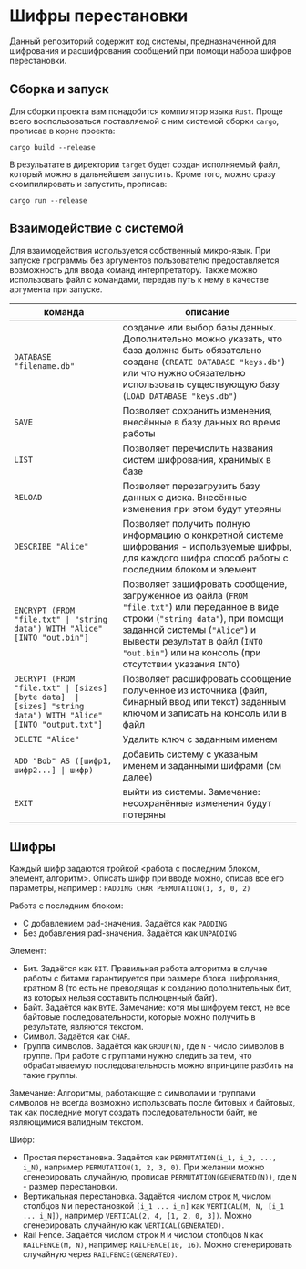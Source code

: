 # Шифры перестановки

Данный репозиторий содержит код системы, предназначенной для шифрования и расшифрования сообщений при помощи набора шифров перестановки.

## Сборка и запуск

Для сборки проекта вам понадобится компилятор языка `Rust`. Проще всего воспользоваться поставляемой с ним системой сборки `cargo`, прописав в корне проекта:
```
cargo build --release
```
В резульатате в директории `target` будет создан исполняемый файл, который можно в дальнейшем запустить. Кроме того, можно сразу скомпилировать и запустить, прописав:
```
cargo run --release
```

## Взаимодействие с системой

Для взаимодействия используется собственный микро-язык. При запуске программы без аргументов пользователю предоставляется возможность для ввода команд интерпретатору. Также можно использовать файл с командами, передав путь к нему в качестве аргумента при запуске.

| команда                                                                                                       | описание                                                                                                                                                                                                                                                        |
| ------------------------------------------------------------------------------------------------------------- | --------------------------------------------------------------------------------------------------------------------------------------------------------------------------------------------------------------------------------------------------------------- |
| `DATABASE "filename.db"`                                                                                      | создание или выбор базы данных. Дополнительно можно указать, что база должна быть обязательно создана (`CREATE DATABASE "keys.db"`) или что нужно обязательно использовать существующую базу (`LOAD DATABASE "keys.db"`)                                        |
| `SAVE`                                                                                                        | Позволяет сохранить изменения, внесённые в базу данных во время работы                                                                                                                                                                                          |
| `LIST`                                                                                                        | Позволяет перечислить названия систем шифрования, хранимых в базе                                                                                                                                                                                               |
| `RELOAD`                                                                                                      | Позволяет перезагрузить базу данных с диска. Внесённые изменения при этом будут утеряны                                                                                                                                                                         |
| `DESCRIBE "Alice"`                                                                                            | Позволяет получить полную информацию о конкретной системе шифрования - используемые шифры, для каждого шифра способ работы с последним блоком и элемент                                                                                                         |
| `ENCRYPT (FROM "file.txt" \| "string data") WITH "Alice" [INTO "out.bin"]`                                    | Позволяет зашифровать сообщение, загруженное из файла (`FROM "file.txt"`) или переданное в виде строки (`"string data"`), при помощи заданной системы (`"Alice"`) и вывести результат в файл (`INTO "out.bin"`) или на консоль (при отсутствии указания `INTO`) |
| `DECRYPT (FROM "file.txt" \| [sizes] [byte data]  \| [sizes] "string data") WITH "Alice" [INTO "output.txt"]` | Позволяет расшифровать сообщение полученное из источника (файл, бинарный ввод или текст) заданным ключом и записать на консоль или в файл                                                                                                                       |
| `DELETE "Alice"`                                                                                              | Удалить ключ с заданным именем                                                                                                                                                                                                                                  |
| `ADD "Bob" AS ([шифр1, шифр2...] \| шифр)`                                                                    | добавить систему с указаным именем и заданными шифрами (см далее)                                                                                                                                                                                               |
| `EXIT`                                                                                                        | выйти из системы. Замечание: несохранённые изменения будут потеряны                                                                                                                                                                                             |

## Шифры

Каждый шифр задаются тройкой <работа с последним блоком, элемент, алгоритм>. Описать шифр при вводе можно, описав все его параметры, например : `PADDING CHAR PERMUTATION(1, 3, 0, 2)`

Работа с последним блоком:

* С добавлением pad-значения. Задаётся как `PADDING` 
* Без добавления pad-значения. Задаётся как `UNPADDING`

Элемент:

* Бит. Задаётся как `BIT`. Правильная работа алгоритма в случае работы с битами гарантируется при размере блока шифрования, кратном 8 (то есть не преводящая к созданию дополнительных бит, из которых нельзя составить полноценный байт).
* Байт. Задаётся как `BYTE`. Замечание: хотя мы шифруем текст, не все байтовые последовательности, которые можно получить в результате, являются текстом.
* Символ. Задаётся как `CHAR`.
* Группа символов. Задаётся как `GROUP(N)`, где `N` - число символов в группе. При работе с группами нужно следить за тем, что обрабатываемую последовательность можно впринципе разбить на такие группы.

Замечание: Алгоритмы, работающие с символами и группами символов не всегда возможно использовать после битовых и байтовых, так как последние могут создать последовательности байт, не являющимися валидным текстом.

Шифр:
* Простая перестановка. Задаётся как `PERMUTATION(i_1, i_2, ..., i_N)`, например `PERMUTATION(1, 2, 3, 0)`. При желании можно сгенерировать случайную, прописав `PERMUTATION(GENERATED(N))`, где `N` - размер перестановки.
* Вертикальная перестановка. Задаётся числом строк `M`, числом столбцов `N` и перестановкой `[i_1 ... i_n]` как `VERTICAL(M, N, [i_1 ... i_N])`, например `VERTICAL(2, 4, [1, 2, 0, 3])`. Можно сгенерировать случайную как `VERTICAL(GENERATED)`.
* Rail Fence. Задаётся числом строк `M` и числом столбцов `N` как `RAILFENCE(M, N)`, например `RAILFENCE(10, 16)`. Можно сгенерировать случайную через `RAILFENCE(GENERATED)`.

